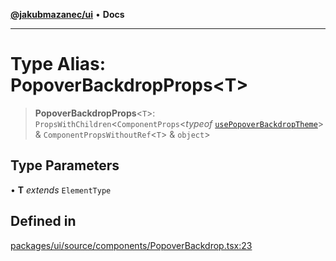 [**@jakubmazanec/ui**](../README.md) • **Docs**

---

# Type Alias: PopoverBackdropProps\<T\>

> **PopoverBackdropProps**\<`T`\>: `PropsWithChildren`\<`ComponentProps`\<_typeof_
> [`usePopoverBackdropTheme`](../functions/usePopoverBackdropTheme.md)\> &
> `ComponentPropsWithoutRef`\<`T`\> & `object`\>

## Type Parameters

• **T** _extends_ `ElementType`

## Defined in

[packages/ui/source/components/PopoverBackdrop.tsx:23](https://github.com/jakubmazanec/tools/blob/2afd81e4680434017b6f838733fd5ccd928cec42/packages/ui/source/components/PopoverBackdrop.tsx#L23)
